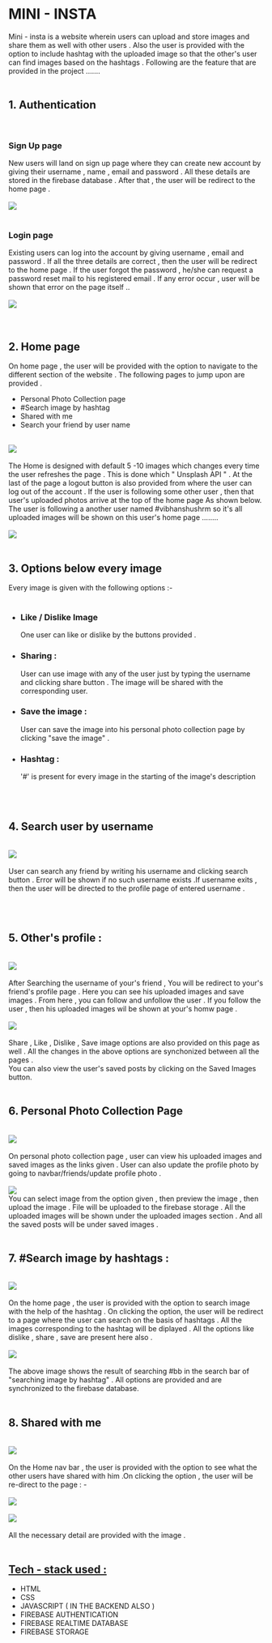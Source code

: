 # MINI - INSTA

Mini - insta is a website wherein users can upload and store images and share them as well with other users . Also the user is provided with the option to include hashtag with the uploaded image so that the other's user can find images based on the hashtags . Following are the feature that are provided in the project .......
<br><br>


## 1. Authentication
<br>

### Sign Up page

New users will land on sign up page where they can create new account by giving their username , name , email and password . All these details are stored in the firebase database . After that , the user will be redirect to the home page . <br><br>
<img src = "images/signuppage.png">
<br><br>
### Login page
Existing users can log into the account by giving username , email and password . If all the three details are correct , then the user will be redirect to the home page . If the user forgot the password , he/she can request a password reset mail to his registered email . If any error occur , user will be shown that error on the page itself ..
<br><br>
<img src = "images/loginpage.png">
<br><br><br>


## 2. Home page 

On home page , the user will be provided with the option to navigate to the different section of the website . The following pages to jump upon are provided . 
<br>
* Personal Photo Collection page
* #Search image by hashtag 
* Shared with me 
* Search your friend by user name

<br>
<img src = "images/homenav.png">
<br><br>
The Home is designed with default 5 -10 images which changes every time the user refreshes the page . This is done which " Unsplash API " . At the last of the page a logout button is also provided from where the user can log out of the account . If the user is following some other user , then that user's uploaded photos arrive at the top of the home page As shown below. The user is following a another user named #vibhanshushrm so it's all uploaded images will be shown on this user's home page ........
<br><br>
<img src = "images/homefollowing.png">
<br><br>
<h2>3. Options below every image</h2>
Every image is given with the following options :-
<br><br>
<ul>
   <li><h3>Like / Dislike Image  </h3> One user can like or dislike by the buttons provided .  </li>
   <li><h3>Sharing  :</h3> User can use image with any of the user just by typing the username and clicking share button . The image will be shared with the corresponding user. </li>
   <li><h3> Save the image  :</h3> User can save the image into his personal photo collection page by clicking "save the image" .  </li>
   <li><h3>Hashtag :</h3> '#' is present for every image  in the starting of the image's description  </li>
</ul>
<br><br>
<h2>4. Search user by username</h2><br>
<img src = "images/searchbyusername.png">
<br><br>
User can search any friend by writing his username and clicking search button . Error will be shown if no such username exists .If username exits , then the user will be directed to the profile page of entered username .


<br><br>
<h2>5. Other's profile :</h2>
<br>
<img src = "images/the.png" >
<br><br>
After Searching the username of your's friend , You will be redirect to your's friend's profile page . Here you can see his uploaded images and save images . From here , you can follow and unfollow the user . 
If you follow the user , then his uploaded images wil be shown at your's homw page .
<br><br>
<img src = "images/a.png">
<br><br>
Share , Like , Dislike , Save image options are also provided on this page as well . All the changes in the above options are synchonized between all the pages . <br>
You can also view the user's saved posts by clicking on the Saved Images button.
<br><br>
<h2>6. Personal Photo Collection Page</h2>
<br>
<img src = "images/b.png">
<br><br>
On personal photo collection page , user can view his uploaded images and saved images as the links given . User can also update the profile photo by going to navbar/friends/update profile photo .
<br><br>
<img src = "images/c.png">
<br>
You can select image from the option given , then preview the image , then upload the image . File will be uploaded to the firebase storage . All the uploaded images will be shown under the uploaded images section . And all the saved posts will be under saved images .
<br><br>
<h2>7. #Search image by hashtags : </h2>
<br>
<img src = "images/x.png">
<br><br>
On the home page , the user is provided with the option to search image with the help of the hashtag . On clicking the option, the user will be redirect to a page where the user can search on the basis of hashtags . All the images corresponding to the hashtag will be diplayed . All the options like dislike , share , save are present here also . 
<br><br>
<img src = "images/yu.png">
<br><br>
The above image shows the result of searching #bb in the search bar of "searching image by hashtag" . All options are provided and are synchronized to the firebase database. 
<br><br>
<h2>8. Shared with me </h2>
<br>
<img src = "images/z.png">
<br><br>
On the Home nav bar , the  user is provided with the option to see what the other users have shared with him .On clicking the option , the user will be re-direct to the page : -
<br><br>
<img src = "images/q.png">
<br><br>
<img src ="images/w.png">
<br><br>
All the necessary detail are provided with  the image . 
<br><br>
<h2><u>Tech - stack used : </u> </h2>
<ul>
    <li>HTML</li>
    <li>CSS</li>
    <li>JAVASCRIPT ( IN THE BACKEND ALSO )</li>
    <li>FIREBASE AUTHENTICATION</li>
    <li>FIREBASE REALTIME DATABASE</li>
    <li>FIREBASE STORAGE</li>
</ul>



